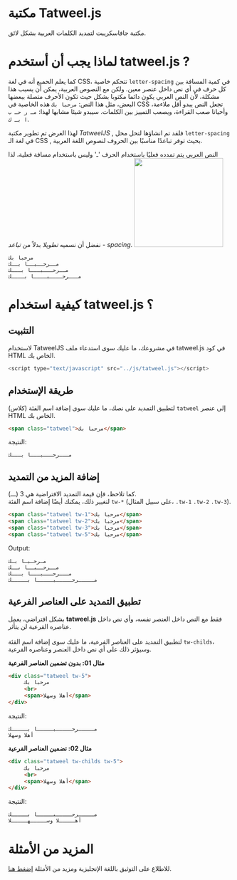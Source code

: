 # مكتبة Tatweel.js
مكتبة جافاسكريبت لتمديد الكلمات العربية بشكل لائق.

# لماذا يجب أن أستخدم tatweel.js ?
كما يعلم الحميع أنه في لغة 
CSS،
 تتحكم خاصية 
 `letter-spacing`
  في كمية المسافة بين كل حرف في أي نص داخل عنصر معين.
ولكن مع النصوص العربية، يمكن أن يسبب هذا مشكلة،
 لأن النص العربي يكون دائما مكتوبا بشكل حيث تكون الأحرف متصلة ببعضها البعض، مثل هذا النص:
 ```مرحبا بك``` 
هذه الخاصية في 
CSS
 تجعل النص يبدو أقل ملاءمة، وأحيانا صعب القراءة،
  ويصعب التمييز بين الكلمات. سيبدو شيئا مشابها لهذا:
   ```مـ ر حـ ب ا بـ ك```.

لهذا الغرض تم تطوير مكتبة  *TatweelJS* , فلقد تم انشاؤها لتحل محل `letter-spacing` في لغة الـ CSS , بحيث توفر تباعدًا مناسبًا بين الحروف لنصوص اللغة العربية.

النص العربي يتم تمدده فعليًا باستخدام الحرف 'ـ' وليس باستخدام مسافة فعلية، لذا نفضل أن نسميه *تطويلا* بدلاً من *تباعد - spacing*.
<img src="https://github.com/mfcharaf/Tatweel.js/blob/main/img/1.png" width="200" />


```
مرحبا بك
مــرحــبــا بــك 
مــرحـــبـــا بـــك
مـــرحــــبــــا بــــك
```


# كيفية استخدام tatweel.js ؟
## التثبيت
لاستخدام TatweelJS في مشروعك، ما عليك سوى استدعاء ملف tatweel.js في كود HTML الخاص بك.
```js
<script type="text/javascript" src="../js/tatweel.js"></script>
```
## طريقة الإستخدام
لتطبيق التمديد على نصك، ما عليك سوى إضافة اسم الفئة (كلاس) `tatweel` إلى عنصر HTML الخاص بك.
```html
<span class="tatweel">مرحبا بك</span>
```
النتيجة:
```
مـــرحـــبـــا بـــك
```
## إضافة المزيد من التمديد  
كما تلاحظ، فإن قيمة التمديد الافتراضية هي 3 (ـــ).  
لتغيير ذلك، يمكنك أيضًا إضافة اسم الفئة `tw-*` (على سبيل المثال، <code>.tw-1</code> <code>.tw-2</code> <code>.tw-3</code>).
```html
<span class="tatweel tw-1">مرحبا بك</span>
<span class="tatweel tw-2">مرحبا بك</span>
<span class="tatweel tw-3">مرحبا بك</span>
<span class="tatweel tw-5">مرحبا بك</span>
```
Output:
```
مـرحـبـا بـك 
مــرحــبــا بــك 
مـــرحـــبـــا بـــك 
مـــــرحـــــبـــــا بـــــك 
```
## تطبيق التمديد على العناصر الفرعية  
بشكل افتراضي، يعمل **tatweel.js** فقط مع النص داخل العنصر نفسه، وأي نص داخل عناصره الفرعية لن يتأثر.<br>  
لتطبيق التمديد على العناصر الفرعية، ما عليك سوى إضافة اسم الفئة `tw-childs`، وسيؤثر ذلك على أي نص داخل العنصر وعناصره الفرعية.  

**مثال 01: بدون تضمين العناصر الفرعية**
```html
<div class="tatweel tw-5">
     مرحبا بك
     <br>
     <span>أهلا وسهلا</span>
</div>
```
النتيجة:
```
مـــــرحـــــبـــــا بـــــك
أهلا وسهلا
```

**مثال 02: تضمين العناصر الفرعية**
```html
<div class="tatweel tw-childs tw-5">
     مرحبا بك
     <br>
     <span>أهلا وسهلا</span>
</div>
```
النتيجة:
```
مـــــرحـــــبـــــا بـــــك 
أهـــــلا وســـــهـــــلا
```

# المزيد من الأمثلة  
للاطلاع على التوثيق باللغة الإنجليزية ومزيد من الأمثلة [إضغط هنا](https://github.com/mfcharaf/Tatweel.js/).
